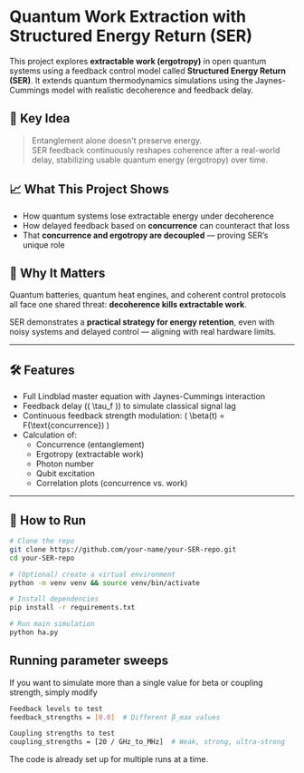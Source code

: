 # Quantum Work Extraction with Structured Energy Return (SER)

This project explores **extractable work (ergotropy)** in open quantum systems using a feedback control model called **Structured Energy Return (SER)**. It extends quantum thermodynamics simulations using the Jaynes-Cummings model with realistic decoherence and feedback delay.

## 🔬 Key Idea

> Entanglement alone doesn't preserve energy.  
> SER feedback continuously reshapes coherence after a real-world delay, stabilizing usable quantum energy (ergotropy) over time.

## 📈 What This Project Shows

- How quantum systems lose extractable energy under decoherence
- How delayed feedback based on **concurrence** can counteract that loss
- That **concurrence and ergotropy are decoupled** — proving SER’s unique role

## 🧠 Why It Matters

Quantum batteries, quantum heat engines, and coherent control protocols all face one shared threat: **decoherence kills extractable work**.

SER demonstrates a **practical strategy for energy retention**, even with noisy systems and delayed control — aligning with real hardware limits.

---

## 🛠️ Features

- Full Lindblad master equation with Jaynes-Cummings interaction
- Feedback delay (\( \tau_f \)) to simulate classical signal lag
- Continuous feedback strength modulation: \( \beta(t) = F(\text{concurrence}) \)
- Calculation of:
  - Concurrence (entanglement)
  - Ergotropy (extractable work)
  - Photon number
  - Qubit excitation
  - Correlation plots (concurrence vs. work)

---

## 🚀 How to Run

```bash
# Clone the repo
git clone https://github.com/your-name/your-SER-repo.git
cd your-SER-repo

# (Optional) create a virtual environment
python -m venv venv && source venv/bin/activate

# Install dependencies
pip install -r requirements.txt

# Run main simulation
python ha.py
```

## Running parameter sweeps

If you want to simulate more than a single value for beta or coupling strength, simply modify

```bash
Feedback levels to test
feedback_strengths = [0.0]  # Different β_max values
```
```bash
Coupling strengths to test
coupling_strengths = [20 / GHz_to_MHz]  # Weak, strong, ultra-strong
```

The code is already set up for multiple runs at a time.
